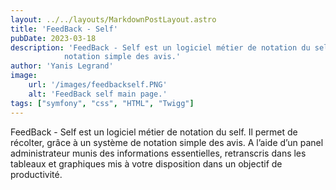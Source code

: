 ```yaml
---
layout: ../../layouts/MarkdownPostLayout.astro
title: 'FeedBack - Self'
pubDate: 2023-03-18
description: 'FeedBack - Self est un logiciel métier de notation du self. Il permet de récolter, grâce à un système de
            notation simple des avis.'
author: 'Yanis Legrand'
image:
    url: '/images/feedbackself.PNG' 
    alt: 'FeedBack self main page.'
tags: ["symfony", "css", "HTML", "Twigg"]
---
```


FeedBack - Self est un logiciel métier de notation du self. Il permet de récolter, grâce à un système de
notation simple des avis. A l’aide d’un panel administrateur munis des informations essentielles,
retranscris
dans les tableaux et graphiques mis à votre disposition dans un objectif de productivité.

